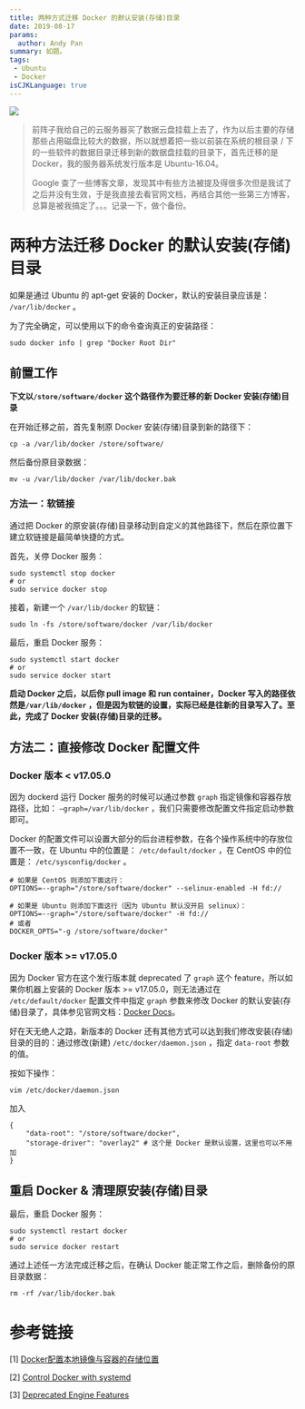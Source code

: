 ```yaml
---
title: 两种方式迁移 Docker 的默认安装(存储)目录
date: 2019-08-17
params:
  author: Andy Pan
summary: 如题。
tags:
 - Ubuntu
 - Docker
isCJKLanguage: true
---
```


![](https://res.strikefreedom.top/static_res/blog/figures/docker.png)

> 前阵子我给自己的云服务器买了数据云盘挂载上去了，作为以后主要的存储那些占用磁盘比较大的数据，所以就想着把一些以前装在系统的根目录 / 下的一些软件的数据目录迁移到新的数据盘挂载的目录下，首先迁移的是 Docker，我的服务器系统发行版本是 Ubuntu-16.04。
>
> Google 查了一些博客文章，发现其中有些方法被提及得很多次但是我试了之后并没有生效，于是我直接去看官网文档，再结合其他一些第三方博客，总算是被我搞定了。。。记录一下，做个备份。

# 两种方法迁移 Docker 的默认安装(存储)目录

如果是通过 Ubuntu 的 apt-get 安装的 Docker，默认的安装目录应该是： `/var/lib/docker` 。

为了完全确定，可以使用以下的命令查询真正的安装路径：

```
sudo docker info | grep "Docker Root Dir"
```

## 前置工作

**下文以`/store/software/docker` 这个路径作为要迁移的新 Docker 安装(存储)目录**

在开始迁移之前，首先复制原 Docker 安装(存储)目录到新的路径下：

```
cp -a /var/lib/docker /store/software/
```

然后备份原目录数据：

```
mv -u /var/lib/docker /var/lib/docker.bak
```

### 方法一：软链接

通过把 Docker 的原安装(存储)目录移动到自定义的其他路径下，然后在原位置下建立软链接是最简单快捷的方式。

首先，关停 Docker 服务：

```
sudo systemctl stop docker
# or
sudo service docker stop
```

接着，新建一个 `/var/lib/docker` 的软链：

```
sudo ln -fs /store/software/docker /var/lib/docker
```

最后，重启 Docker 服务：

```
sudo systemctl start docker
# or
sudo service docker start
```

**启动 Docker 之后，以后你 pull image 和 run container，Docker 写入的路径依然是`/var/lib/docker` ，但是因为软链的设置，实际已经是往新的目录写入了。至此，完成了 Docker 安装(存储)目录的迁移。**

## 方法二：直接修改 Docker 配置文件

### Docker 版本 < v17.05.0

因为 dockerd 运行 Docker 服务的时候可以通过参数 `graph` 指定镜像和容器存放路径，比如： `–graph=/var/lib/docker` ，我们只需要修改配置文件指定启动参数即可。

Docker 的配置文件可以设置大部分的后台进程参数，在各个操作系统中的存放位置不一致，在 Ubuntu 中的位置是： `/etc/default/docker` ，在 CentOS 中的位置是： `/etc/sysconfig/docker` 。

```
# 如果是 CentOS 则添加下面这行：
OPTIONS=--graph="/store/software/docker" --selinux-enabled -H fd://

# 如果是 Ubuntu 则添加下面这行（因为 Ubuntu 默认没开启 selinux）：
OPTIONS=--graph="/store/software/docker" -H fd://
# 或者
DOCKER_OPTS="-g /store/software/docker"
```

### Docker 版本 >= v17.05.0

因为 Docker 官方在这个发行版本就 deprecated 了 `graph` 这个 feature，所以如果你机器上安装的 Docker 版本 >= v17.05.0，则无法通过在 `/etc/default/docker` 配置文件中指定 `graph` 参数来修改 Docker 的默认安装(存储)目录了，具体参见官网文档：[Docker Docs](https://docs.docker.com/engine/deprecated/#-g-and---graph-flags-on-dockerd)。

好在天无绝人之路，新版本的 Docker 还有其他方式可以达到我们修改安装(存储)目录的目的：通过修改(新建) `/etc/docker/daemon.json` ，指定 `data-root` 参数的值。

按如下操作：

```
vim /etc/docker/daemon.json
```

加入

```
{
    "data-root": "/store/software/docker",
    "storage-driver": "overlay2" # 这个是 Docker 是默认设置，这里也可以不用加
}
```

## 重启 Docker & 清理原安装(存储)目录

最后，重启 Docker 服务：

```
sudo systemctl restart docker
# or
sudo service docker restart
```

通过上述任一方法完成迁移之后，在确认 Docker 能正常工作之后，删除备份的原目录数据：

```
rm -rf /var/lib/docker.bak
```

# 参考链接

[1] [Docker配置本地镜像与容器的存储位置](https://blog.csdn.net/wenwenxiong/article/details/78728696)

[2] [Control Docker with systemd](https://docs.docker.com/config/daemon/systemd/)

[3] [Deprecated Engine Features](https://docs.docker.com/engine/deprecated/#-g-and---graph-flags-on-dockerd)

